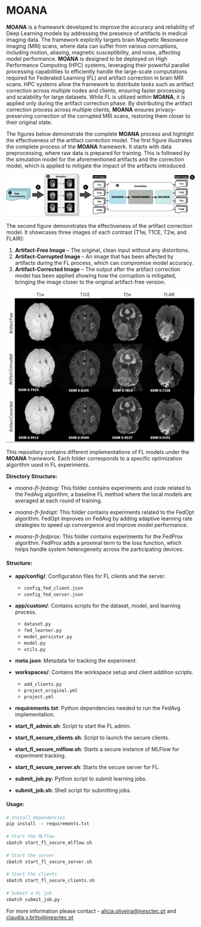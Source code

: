 # MOANA

**MOANA** is a framework developed to improve the accuracy and reliability of Deep Learning models by addressing the presence of artifacts in medical imaging data. The framework explicitly targets brain Magnetic Resonance Imaging (MRI) scans, where data can suffer from various corruptions, including motion, aliasing, magnetic susceptibility, and noise, affecting model performance. **MOANA** is designed to be deployed on High Performance Computing (HPC) systems, leveraging their powerful parallel processing capabilities to efficiently handle the large-scale computations required for Federated Learning (FL) and artifact correction in brain MRI scans. HPC systems allow the framework to distribute tasks such as artifact correction across multiple nodes and clients, ensuring faster processing and scalability for large datasets. While FL is utilized within **MOANA**, it is applied only during the artifact correction phase. By distributing the artifact correction process across multiple clients, **MOANA** ensures privacy-preserving correction of the corrupted MRI scans, restoring them closer to their original state.

The figures below demonstrate the complete **MOANA** process and highlight the effectiveness of the artifact correction model.
The first figure illustrates the complete process of the **MOANA** framework. It starts with data preprocessing, where raw data is prepared for training. This is followed by the simulation model for the aforementioned artifacts and the correction model, which is applied to mitigate the impact of the artifacts introduced.

![MOANA Process](https://github.com/aliciasoliveiraa/MOANA/blob/main/moana_process.png)

The second figure demonstrates the effectiveness of the artifact correction model. It showcases three images of each contrast (T1w, T1CE, T2w, and FLAIR):
1. **Artifact-Free Image** – The original, clean input without any distortions.
2. **Artifact-Corrupted Image** – An image that has been affected by artifacts during the FL process, which can compromise model accuracy.
3. **Artifact-Corrected Image** – The output after the artifact correction model has been applied showing how the corruption is mitigated, bringing the image closer to the original artifact-free version.

![MOANA Artifact Correction](https://github.com/aliciasoliveiraa/MOANA/blob/main/correction.png)

This repository contains different implementations of FL models under the **MOANA** framework. Each folder corresponds to a specific optimization algorithm used in FL experiments.

**Directory Structure:**
- *moana-fl-fedavg:* This folder contains experiments and code related to the FedAvg algorithm, a baseline FL method where the local models are averaged at each round of training.

- *moana-fl-fedopt:* This folder contains experiments related to the FedOpt algorithm. FedOpt improves on FedAvg by adding adaptive learning rate strategies to speed up convergence and improve model performance.

- *moana-fl-fedprox:* This folder contains experiments for the FedProx algorithm. FedProx adds a proximal term to the loss function, which helps handle system heterogeneity across the participating devices.


#### Structure:

- **app/config/**: Configuration files for FL clients and the server.
  - `config_fed_client.json`
  - `config_fed_server.json`
  
- **app/custom/**: Contains scripts for the dataset, model, and learning process.
  - `dataset.py`
  - `fed_learner.py`
  - `model_persistor.py`
  - `model.py`
  - `utils.py`

- **meta.json**: Metadata for tracking the experiment.

- **workspaces/**: Contains the workspace setup and client addition scripts.
  - `add_clients.py`
  - `project_original.yml`
  - `project.yml`

- **requirements.txt**: Python dependencies needed to run the FedAvg implementation.

- **start_fl_admin.sh**: Script to start the FL admin.
- **start_fl_secure_clients.sh**: Script to launch the secure clients.
- **start_fl_secure_mlflow.sh**: Starts a secure instance of MLFlow for experiment tracking.
- **start_fl_secure_server.sh**: Starts the secure server for FL.

- **submit_job.py**: Python script to submit learning jobs.
- **submit_job.sh**: Shell script for submitting jobs.

#### Usage:

```bash
# Install dependencies
pip install -r requirements.txt

# Start the MLflow
sbatch start_fl_secure_mlflow.sh

# Start the server
sbatch start_fl_secure_server.sh

# Start the clients
sbatch start_fl_secure_clients.sh

# Submit a FL job
sbatch submit_job.py
```


For more information please contact - alicia.oliveira@inesctec.pt and claudia.v.brito@inesctec.pt